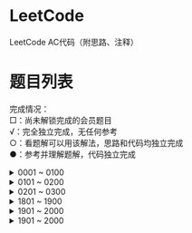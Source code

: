 # LeetCode
LeetCode AC代码（附思路、注释）
# 题目列表
完成情况：  
□：尚未解锁完成的会员题目  
√：完全独立完成，无任何参考  
○：看题解可以用该解法，思路和代码均独立完成  
●：参考并理解题解，代码独立完成  

<details>
<summary>0001 ~ 0100</summary>

| 题目 | 难度 | 思路 | Go | Python3 |
| ------ | ------ | ------ | ------ | ------ |
| [0001 - Two Sum](https://leetcode.com/problems/two-sum/) | Easy | 枚举 | [√](./Go/src/0001%20~%200100/0001%20-%20Two%20Sum.go) | [√](./Python3/src/0001%20~%200100/0001%20-%20Two%20Sum.py) |
| [0002 - Add Two Numbers](https://leetcode.com/problems/add-two-numbers/) | Medium | 模拟 | [√](./Go/src/0001%20~%200100/0002%20-%20Add%20Two%20Numbers.go) | [√](./Python3/src/0001%20~%200100/0002%20-%20Add%20Two%20Numbers.py) |
| [0003 - Longest Substring Without Repeating Characters](https://leetcode.com/problems/longest-substring-without-repeating-characters/) | Medium | 双指针 | [√](./Go/src/0001%20~%200100/0003%20-%20Longest%20Substring%20Without%20Repeating%20Characters.go) | [√](./Python3/src/0001%20~%200100/0003%20-%20Longest%20Substring%20Without%20Repeating%20Characters.py) |
| [0004 - Median of Two Sorted Arrays](https://leetcode.com/problems/median-of-two-sorted-arrays/) | Hard | 二分 | [●](./Go/src/0001%20~%200100/0004%20-%20Median%20of%20Two%20Sorted%20Arrays.go) | [○](./Python3/src/0001%20~%200100/0004%20-%20Median%20of%20Two%20Sorted%20Arrays.py) |
| [0005 - Longest Palindromic Substring](https://leetcode.com/problems/longest-palindromic-substring/) | Medium | 枚举 &#124; Manacher | [√ &#124; ●](./Go/src/0001%20~%200100/0005%20-%20Longest%20Palindromic%20Substring.go) |
| [0006 - ZigZag Conversion](https://leetcode.com/problems/zigzag-conversion/) | Medium | 模拟 | [√](./Go/src/0001%20~%200100/0006%20-%20ZigZag%20Conversion.go) |
| [0007 - Reverse Integer](https://leetcode.com/problems/reverse-integer/) | Easy | 模拟 | [√](./Go/src/0001%20~%200100/0007%20-%20Reverse%20Integer.go) |
| [0008 - String to Integer (atoi)](https://leetcode.com/problems/string-to-integer-atoi/) | Medium | 模拟 | [√](./Go/src/0001%20~%200100/0008%20-%20String%20to%20Integer%20\(atoi\).go) |
| [0009 - Palindrome Number](https://leetcode.com/problems/palindrome-number/) | Medium | 模拟 | [√](./Go/src/0001%20~%200100/0009%20-%20Palindrome%20Number.go) |
| [0010 - Regular Expression Matching](https://leetcode.com/problems/regular-expression-matching/) | Hard | 递归 &#124; 记忆化 &#124; DP | [√ &#124; √ &#124; ○](./Go/src/0001%20~%200100/0010%20-%20Regular%20Expression%20Matching.go) |
| [0011 - Container With Most Water](https://leetcode.com/problems/container-with-most-water/) | Medium | 双指针 | [●](./Go/src/0001%20~%200100/0011%20-%20Container%20With%20Most%20Water.go) |
| [0012 - Integer to Roman](https://leetcode.com/problems/integer-to-roman/) | Medium | 模拟 | [√](./Go/src/0001%20~%200100/0012%20-%20Integer%20to%20Roman.go) |
| [0013 - Roman to Integer](https://leetcode.com/problems/roman-to-integer/) | Easy | 模拟 &#124; 规律 | [√ &#124; ●](./Go/src/0001%20~%200100/0013%20-%20Roman%20to%20Integer.go) |
| [0014 - Longest Common Prefix](https://leetcode.com/problems/longest-common-prefix/) | Easy | 枚举 | [√](./Go/src/0001%20~%200100/0014%20-%20Longest%20Common%20Prefix.go) |
| [0015 - 3Sum](https://leetcode.com/problems/3sum/) | Medium | 枚举 &#124; 双指针 | [√ &#124; ●](./Go/src/0001%20~%200100/0015%20-%203Sum.go) |
| [0016 - 3Sum Closest](https://leetcode.com/problems/3sum-closest/) | Medium | 双指针 | [√](./Go/src/0001%20~%200100/0016%20-%203Sum%20Closest.go) |
| [0017 - Letter Combinations of a Phone Number](https://leetcode.com/problems/letter-combinations-of-a-phone-number/) | Medium | 递归 | [√](./Go/src/0001%20~%200100/0017%20-%20Letter%20Combinations%20of%20a%20Phone%20Number.go) |
| [0018 - 4Sum](https://leetcode.com/problems/4sum/) | Medium | 枚举 &#124; 递归 &#124; 双指针 | [√ &#124; √ &#124; √](./Go/src/0001%20~%200100/0018%20-%204Sum.go) |
| [0019 - Remove Nth Node From End of List](https://leetcode.com/problems/remove-nth-node-from-end-of-list/) | Medium | 模拟 &#124; 快慢指针| [√ &#124; ○](./Go/src/0001%20~%200100/0019%20-%20Remove%20Nth%20Node%20From%20End%20of%20List.go) |
| [0020 - Valid Parentheses](https://leetcode.com/problems/valid-parentheses/) | Easy | 模拟 | [√](./Go/src/0001%20~%200100/0020%20-%20Valid%20Parentheses.go) |
| [0021 - Merge Two Sorted Lists](https://leetcode.com/problems/merge-two-sorted-lists/) | Easy | 模拟 | [√](./Go/src/0001%20~%200100/0021%20-%20Merge%20Two%20Sorted%20Lists.go) |
| [0022 - Generate Parentheses](https://leetcode.com/problems/generate-parentheses/) | Medium | 递归 | [√](./Go/src/0001%20~%200100/0022%20-%20Generate%20Parentheses.go) |
| [0023 - Merge k Sorted Lists](https://leetcode.com/problems/merge-k-sorted-lists/) | Hard | 堆 &#124; 分治 | [√ &#124; ○](./Go/src/0001%20~%200100/0023%20-%20Merge%20k%20Sorted%20Lists.go) |
| [0024 - Swap Nodes in Pairs](https://leetcode.com/problems/swap-nodes-in-pairs/) | Medium | 模拟 | [√](./Go/src/0001%20~%200100/0024%20-%20Swap%20Nodes%20in%20Pairs.go) |
| [0025 - Reverse Nodes in k-Group](https://leetcode.com/problems/reverse-nodes-in-k-group/) | Hard | 头插法 + 计数 | [√](./Go/src/0001%20~%200100/0025%20-%20Reverse%20Nodes%20in%20k-Group.go) |
| [0026 - Remove Duplicates from Sorted Array](https://leetcode.com/problems/remove-duplicates-from-sorted-array/) | Easy | 快慢指针 | [√](./Go/src/0001%20~%200100/0026%20-%20Remove%20Duplicates%20from%20Sorted%20Array.go) |
| [0027 - Remove Element](https://leetcode.com/problems/remove-element/) | Easy | 快慢指针 | [√](./Go/src/0001%20~%200100/0027%20-%20Remove%20Element.go) |
| [0028 - Implement strStr()](https://leetcode.com/problems/implement-strstr/) | Easy | 枚举 &#124; KMP | [√ &#124; ●](./Go/src/0001%20~%200100/0028%20-%20Implement%20strStr().go) |
| [0029 - Divide Two Integers](https://leetcode.com/problems/divide-two-integers/) | Medium | 位运算 &#124; 位运算 + 递归 | [√ &#124; √](./Go/src/0001%20~%200100/0029%20-%20Divide%20Two%20Integers.go) |
| [0030 - Substring with Concatenation of All Words](https://leetcode.com/problems/substring-with-concatenation-of-all-words/) | Hard | 双指针 | [○](./Go/src/0001%20~%200100/0030%20-%20Substring%20with%20Concatenation%20of%20All%20Words.go) |
| [0031 - Next Permutation](https://leetcode.com/problems/next-permutation/) | Medium | 模拟 + 排序 &#124; 模拟 + 反转 | [√ &#124; ●](./Go/src/0001%20~%200100/0031%20-%20Next%20Permutation.go) |
| [0032 - Longest Valid Parentheses](https://leetcode.com/problems/longest-valid-parentheses/) | Hard | 栈 + DP &#124; 栈 &#124; DP &#124; 计数 | [√ &#124; ○ &#124; ○ &#124; ●](./Go/src/0001%20~%200100/0032%20-%20Longest%20Valid%20Parentheses.go) |
| [0033 - Search in Rotated Sorted Array](https://leetcode.com/problems/search-in-rotated-sorted-array/) | Medium | 两次二分 &#124; 一次二分 | [√ &#124; ○](./Go/src/0001%20~%200100/0033%20-%20Search%20in%20Rotated%20Sorted%20Array.go) |
| [0034 - Find First and Last Position of Element in Sorted Array](https://leetcode.com/problems/find-first-and-last-position-of-element-in-sorted-array/) | Medium | 两次二分 | [√](./Go/src/0001%20~%200100/0034%20-%20Find%20First%20and%20Last%20Position%20of%20Element%20in%20Sorted%20Array.go) |
| [0035 - Search Insert Position](https://leetcode.com/problems/search-insert-position/) | Easy | 二分 | [√](./Go/src/0001%20~%200100/0035%20-%20Search%20Insert%20Position.go) |
| [0036 - Valid Sudoku](https://leetcode.com/problems/valid-sudoku/) | Medium | 模拟 | [√](./Go/src/0001%20~%200100/0036%20-%20Valid%20Sudoku.go) |
| [0037 - Sudoku Solver](https://leetcode.com/problems/sudoku-solver/) | Hard | 递归 | [√](./Go/src/0001%20~%200100/0037%20-%20Sudoku%20Solver.go) |
| [0038 - Count and Say](https://leetcode-cn.com/problems/count-and-say/) | Easy | 模拟 | [√](./Go/src/0001%20~%200100/0038%20-%20Count%20and%20Say.go) |
| [0039 - Combination Sum](https://leetcode.com/problems/combination-sum/) | Medium | 递归 | [√](./Go/src/0001%20~%200100/0039%20-%20Combination%20Sum.go) |
| [0040 - Combination Sum II](https://leetcode.com/problems/combination-sum-ii/) | Medium | 递归 | [√](./Go/src/0001%20~%200100/0040%20-%20Combination%20Sum%20II.go) |
| [0041 - First Missing Positive](https://leetcode.com/problems/first-missing-positive/) | Hard | 模拟 | [√](./Go/src/0001%20~%200100/0041%20-%20First%20Missing%20Positive.go) |
| [0042 - Trapping Rain Water](https://leetcode.com/problems/trapping-rain-water/) | Hard | 枚举 &#124; 双指针 | [√ &#124; ○](./Go/src/0001%20~%200100/0042%20-%20Trapping%20Rain%20Water.go) |
| [0043 - Multiply Strings](https://leetcode.com/problems/multiply-strings/) | Medium | 模拟 | [√](./Go/src/0001%20~%200100/0043%20-%20Multiply%20Strings.go) |
| [0044 - Wildcard Matching](https://leetcode.com/problems/wildcard-matching/) | Hard | DP | [√](./Go/src/0001%20~%200100/0044%20-%20Wildcard%20Matching.go) |
| [0045 - Jump Game II](https://leetcode.com/problems/jump-game-ii/) | Hard | DP &#124; 贪心 | [√ &#124; ●](./Go/src/0001%20~%200100/0045%20-%20Jump%20Game%20II.go) |
| [0046 - Permutations](https://leetcode.com/problems/permutations/) | Medium | 递归 | [√](./Go/src/0001%20~%200100/0046%20-%20Permutations.go) |
| [0047 - Permutations II](https://leetcode.com/problems/permutations-ii/) | Medium | 递归 | [√](./Go/src/0001%20~%200100/0047%20-%20Permutations%20II.go) |
| [0048 - Rotate Image](https://leetcode.com/problems/rotate-image/) | Medium | 模拟 | [√](./Go/src/0001%20~%200100/0048%20-%20Rotate%20Image.go) |
| [0049 - Group Anagrams](https://leetcode.com/problems/group-anagrams/) | Medium | 排序模拟 &#124; 计数模拟 | [√ &#124; ●](./Go/src/0001%20~%200100/0049%20-%20Group%20Anagrams.go) |
| [0050 - Pow(x, n)](https://leetcode.com/problems/powx-n/) | Medium | 快速幂 | [√](./Go/src/0001%20~%200100/0050%20-%20Pow(x,%20n).go) |
| [0051 - N-Queens](https://leetcode.com/problems/n-queens/) | Hard | 递归 | [√](./Go/src/0001%20~%200100/0051%20-%20N-Queens.go) |
| [0052 - N-Queens II](https://leetcode.com/problems/n-queens-ii/) | Hard | 递归 | [√](./Go/src/0001%20~%200100/0052%20-%20N-Queens%20II.go) |
| [0053 - Maximum Subarray](https://leetcode.com/problems/maximum-subarray/) | Easy | DP &#124; 分治 | [√ &#124; ○](./Go/src/0001%20~%200100/0053%20-%20Maximum%20Subarray.go) |
| [0054 - Spiral Matrix](https://leetcode.com/problems/spiral-matrix/) | Medium | 模拟 | [√](./Go/src/0001%20~%200100/0054%20-%20Spiral%20Matrix.go) |
| [0055 - Jump Game](https://leetcode.com/problems/jump-game/) | Medium | DP &#124; 贪心 | [√ &#124; ○](./Go/src/0001%20~%200100/0055%20-%20Jump%20Game.go) |
| [0056 - Merge Intervals](https://leetcode.com/problems/merge-intervals/) | Medium | 模拟 | [√](./Go/src/0001%20~%200100/0056%20-%20Merge%20Intervals.go) |
| [0057 - Insert Interval](https://leetcode.com/problems/insert-interval/) | Hard | 模拟 | [√](./Go/src/0001%20~%200100/0057%20-%20Insert%20Interval.go) |
| [0058 - Length of Last Word](https://leetcode.com/problems/length-of-last-word/) | Easy | 模拟 | [√](./Go/src/0001%20~%200100/0058%20-%20Length%20of%20Last%20Word.go) |
| [0059 - Spiral Matrix II](https://leetcode.com/problems/spiral-matrix-ii/) | Medium | 模拟 | [√](./Go/src/0001%20~%200100/0059%20-%20Spiral%20Matrix%20II.go) |
| [0060 - Permutation Sequence](https://leetcode.com/problems/permutation-sequence/) | Medium | 模拟 | [√](./Go/src/0001%20~%200100/0060%20-%20Permutation%20Sequence.go) |
| [0061 - Rotate List](https://leetcode.com/problems/rotate-list/) | Medium | 双指针 | [√](./Go/src/0001%20~%200100/0061%20-%20Rotate%20List.go) |
| [0062 - Unique Paths](https://leetcode.com/problems/unique-paths/) | Medium | DP | [√](./Go/src/0001%20~%200100/0062%20-%20Unique%20Paths.go) |
| [0063 - Unique Paths II](https://leetcode.com/problems/unique-paths-ii/) | Medium | DP | [√](./Go/src/0001%20~%200100/0063%20-%20Unique%20Paths%20II.go) |
| [0064 - Minimum Path Sum](https://leetcode.com/problems/minimum-path-sum/) | Medium | DP | [√](./Go/src/0001%20~%200100/0064%20-%20Minimum%20Path%20Sum.go) |
| [0065 - Valid Number](https://leetcode.com/problems/valid-number/) | Hard | 模拟 | [√](./Go/src/0001%20~%200100/0065%20-%20Valid%20Number.go) |
| [0066 - Plus One](https://leetcode.com/problems/plus-one/) | Easy | 模拟 | [√](./Go/src/0001%20~%200100/0066%20-%20Plus%20One.go) |
| [0067 - Add Binary](https://leetcode.com/problems/add-binary/) | Easy | 模拟 | [√](./Go/src/0001%20~%200100/0067%20-%20Add%20Binary.go) |
| [0068 - Text Justification](https://leetcode.com/problems/text-justification/) | Hard | 模拟 | [√](./Go/src/0001%20~%200100/0068%20-%20Text%20Justification.go) |
| [0069 - Sqrt(x)](https://leetcode.com/problems/sqrtx/) | Easy | 二分 | [√](./Go/src/0001%20~%200100/0069%20-%20Sqrt(x).go) |
| [0070 - Climbing Stairs.go](https://leetcode.com/problems/climbing-stairs/) | Easy | DP | [√](./Go/src/0001%20~%200100/0070%20-%20Climbing%20Stairs.go) |
| [0071 - Simplify Path](https://leetcode.com/problems/simplify-path/) | Medium | 模拟 | [√](./Go/src/0001%20~%200100/0071%20-%20Simplify%20Path.go) |
| [0072 - Edit Distance.go](https://leetcode.com/problems/edit-distance/) | Hard | DP | [√](./Go/src/0001%20~%200100/0072%20-%20Edit%20Distance.go) |
| [0073 - Set Matrix Zeroes](https://leetcode.com/problems/set-matrix-zeroes/) | Medium | 模拟 | [●](./Go/src/0001%20~%200100/0073%20-%20Set%20Matrix%20Zeroes.go) |
| [0074 - Search a 2D Matrix](https://leetcode.com/problems/search-a-2d-matrix/) | Medium | 二分 | [√](./Go/src/0001%20~%200100/0074%20-%20Search%20a%202D%20Matrix.go) |
| [0075 - Sort Colors](https://leetcode.com/problems/sort-colors/) | Medium | 计数 &#124; 三路快排 | [√ &#124; ●](./Go/src/0001%20~%200100/0075%20-%20Sort%20Colors.go) |
| [0076 - Minimum Window Substring](https://leetcode.com/problems/minimum-window-substring/) | Medium | 双指针 | [√](./Go/src/0001%20~%200100/0076%20-%20Minimum%20Window%20Substring.go) |
| [0077 - Combinations](https://leetcode.com/problems/combinations/) | Medium | 递归 | [√](./Go/src/0001%20~%200100/0077%20-%20Combinations.go) |
| [0078 - Subsets](https://leetcode.com/problems/subsets/) | Medium | 递归 | [√](./Go/src/0001%20~%200100/0078%20-%20Subsets.go) |
| [0079 - Word Search](https://leetcode.com/problems/word-search/) | Medium | 递归 | [√](./Go/src/0001%20~%200100/0079%20-%20Word%20Search.go) |
| [0080 - Remove Duplicates from Sorted Array II](https://leetcode.com/problems/remove-duplicates-from-sorted-array-ii/) | Medium | 双指针 | [√](./Go/src/0001%20~%200100/0080%20-%20Remove%20Duplicates%20from%20Sorted%20Array%20II.go) |
| [0081 - Search in Rotated Sorted Array II](https://leetcode.com/problems/search-in-rotated-sorted-array-ii/) | Medium | 一次二分 | [√](./Go/src/0001%20~%200100/0081%20-%20Search%20in%20Rotated%20Sorted%20Array%20II.go) |
| [0082 - Remove Duplicates from Sorted List II](https://leetcode.com/problems/remove-duplicates-from-sorted-list-ii/) | Medium | 模拟 | [√](./Go/src/0001%20~%200100/0082%20-%20Remove%20Duplicates%20from%20Sorted%20List%20II.go) |
| [0083 - Remove Duplicates from Sorted List](https://leetcode.com/problems/remove-duplicates-from-sorted-list/) | Easy | 模拟 | [√](./Go/src/0001%20~%200100/0083%20-%20Remove%20Duplicates%20from%20Sorted%20List.go) |
| [0084 - Largest Rectangle in Histogram](https://leetcode.com/problems/largest-rectangle-in-histogram/) | Hard | 单调栈 &#124; DP | [√ &#124; ●](./Go/src/0001%20~%200100/0084%20-%20Largest%20Rectangle%20in%20Histogram.go) |
| [0085 - Maximal Rectangle](https://leetcode.com/problems/maximal-rectangle/) | Hard | 单调栈 &#124; DP | [√ &#124; √](./Go/src/0001%20~%200100/0085%20-%20Maximal%20Rectangle.go) |
| [0086 - Partition List](https://leetcode.com/problems/partition-list/) | Medium | 模拟 | [√](./Go/src/0001%20~%200100/0086%20-%20Partition%20List.go) |
| [0087 - Scramble String](https://leetcode.com/problems/scramble-string/) | Hard | 递归 + 记忆化 &#124; DP | [○ &#124; ●](./Go/src/0001%20~%200100/0087%20-%20Scramble%20String.go) |
| [0088 - Merge Sorted Array](https://leetcode.com/problems/merge-sorted-array/) | Easy | 两次循环 &#124; 一次循环 | [√ &#124; ●](./Go/src/0001%20~%200100/0088%20-%20Merge%20Sorted%20Array.go) |
| [0089 - Gray Code](https://leetcode.com/problems/gray-code/) | Medium | DP &#124; 数学 | [● &#124; ●](./Go/src/0001%20~%200100/0089%20-%20Gray%20Code.go) |
| [0090 - Subsets II](https://leetcode.com/problems/subsets-ii/) | Medium | 递归 | [√](./Go/src/0001%20~%200100/0090%20-%20Subsets%20II.go) |
| [0091 - Decode Ways](https://leetcode.com/problems/decode-ways/) | Medium | DP | [√](./Go/src/0001%20~%200100/0091%20-%20Decode%20Ways.go) |
| [0092 - Reverse Linked List II](https://leetcode.com/problems/reverse-linked-list-ii/) | Medium | 模拟 | [√](./Go/src/0001%20~%200100/0092%20-%20Reverse%20Linked%20List%20II.go) |
| [0093 - Restore IP Addresses](https://leetcode.com/problems/restore-ip-addresses/) | Medium | 递归 | [√](./Go/src/0001%20~%200100/0093%20-%20Restore%20IP%20Addresses.go) |
| [0094 - Binary Tree Inorder Traversal](https://leetcode.com/problems/binary-tree-inorder-traversal/) | Medium | 模拟 | [√](./Go/src/0001%20~%200100/0094%20-%20Binary%20Tree%20Inorder%20Traversal.go) |
| [0095 - Unique Binary Search Trees II](https://leetcode.com/problems/unique-binary-search-trees-ii/) | Medium | DP | [√](./Go/src/0001%20~%200100/0095%20-%20Unique%20Binary%20Search%20Trees%20II.go) |
| [0096 - Unique Binary Search Trees](https://leetcode.com/problems/unique-binary-search-trees/) | Medium | DP | [√](./Go/src/0001%20~%200100/0096%20-%20Unique%20Binary%20Search%20Trees.go) |
| [0097 - Interleaving String](https://leetcode.com/problems/interleaving-string/) | Hard | DP | [√](./Go/src/0001%20~%200100/0097%20-%20Interleaving%20String.go) |
| [0098 - Validate Binary Search Tree](https://leetcode.com/problems/validate-binary-search-tree/) | Medium | 递归 &#124; 循环 | [√ &#124; ●](./Go/src/0001%20~%200100/0098%20-%20Validate%20Binary%20Search%20Tree.go) |
| [0099 - Recover Binary Search Tree](https://leetcode.com/problems/recover-binary-search-tree/) | Hard | 递归 &#124; Morris | [√ &#124; ●](./Go/src/0001%20~%200100/0099%20-%20Recover%20Binary%20Search%20Tree.go) |
| [0100 - Same Tree](https://leetcode.com/problems/same-tree/) | Easy | 递归 | [√](./Go/src/0001%20~%200100/0100%20-%20Same%20Tree.go) |
</details>

<details>
<summary>0101 ~ 0200</summary>

| 题目 | 难度 | 思路 | Go | Java | MySQL | Bash | 
| ------ | ------ | ------ | ------ | ------ | ------ | ------ |
| [0101 - Symmetric Tree](https://leetcode.com/problems/same-tree/) | Easy | 递归 &#124; 循环 | [√ &#124; ○](./Go/src/0101%20~%200200/0101%20-%20Symmetric%20Tree.go) |
| [0102 - Binary Tree Level Order Traversal](https://leetcode.com/problems/binary-tree-level-order-traversal/) | Medium | BFS | [√](./Go/src/0101%20~%200200/0102%20-%20Binary%20Tree%20Level%20Order%20Traversal.go) |
| [0103 - Binary Tree Zigzag Level Order Traversal](https://leetcode.com/problems/binary-tree-zigzag-level-order-traversal/) | Medium | BFS | [√](./Go/src/0101%20~%200200/0103%20-%20Binary%20Tree%20Zigzag%20Level%20Order%20Traversal.go) |
| [0104 - Maximum Depth of Binary Tree](https://leetcode.com/problems/maximum-depth-of-binary-tree/) | Easy | 递归 | [√](./Go/src/0101%20~%200200/0104%20-%20Maximum%20Depth%20of%20Binary%20Tree.go) |
| [0105 - Construct Binary Tree from Preorder and Inorder Traversal](https://leetcode.com/problems/construct-binary-tree-from-preorder-and-inorder-traversal/) | Medium | 递归 | [√](./Go/src/0101%20~%200200/0105%20-%20Construct%20Binary%20Tree%20from%20Preorder%20and%20Inorder%20Traversal.go) |
| [0106 - Construct Binary Tree from Inorder and Postorder Traversal](https://leetcode.com/problems/construct-binary-tree-from-inorder-and-postorder-traversal/) | Medium | 递归 | [√](./Go/src/0101%20~%200200/0106%20-%20Construct%20Binary%20Tree%20from%20Inorder%20and%20Postorder%20Traversal.go) |
| [0107 - Binary Tree Level Order Traversal II](https://leetcode.com/problems/binary-tree-level-order-traversal-ii/) | Easy | 模拟 | [√](./Go/src/0101%20~%200200/0107%20-%20Binary%20Tree%20Level%20Order%20Traversal%20II.go) |
| [0108 - Convert Sorted Array to Binary Search Tree](https://leetcode.com/problems/convert-sorted-array-to-binary-search-tree/) | Easy | 递归 | [√](./Go/src/0101%20~%200200/0108%20-%20Convert%20Sorted%20Array%20to%20Binary%20Search%20Tree.go) |
| [0109 - Convert Sorted List to Binary Search Tree](https://leetcode.com/problems/convert-sorted-list-to-binary-search-tree/) | Medium | 递归 + 快慢指针 &#124; 递归 + 中序模拟 | [√ &#124; ●](./Go/src/0101%20~%200200/0109%20-%20Convert%20Sorted%20List%20to%20Binary%20Search%20Tree.go) |
| [0110 - Balanced Binary Tree](https://leetcode.com/problems/balanced-binary-tree/) | Easy | 递归 | [√](./Go/src/0101%20~%200200/0110%20-%20Balanced%20Binary%20Tree.go) |
| [0111 - Minimum Depth of Binary Tree](https://leetcode.com/problems/minimum-depth-of-binary-tree/) | Easy | 递归 &#124; BFS | [√ &#124; ○](./Go/src/0101%20~%200200/0111%20-%20Minimum%20Depth%20of%20Binary%20Tree.go) |
| [0112 - Path Sum](https://leetcode.com/problems/path-sum/) | Easy | 递归 | [√](./Go/src/0101%20~%200200/0112%20-%20Path%20Sum.go) |
| [0113 - Path Sum II](https://leetcode.com/problems/path-sum-ii/) | Medium | 递归 | [√](./Go/src/0101%20~%200200/0113%20-%20Path%20Sum%20II.go) |
| [0114 - Flatten Binary Tree to Linked List](https://leetcode.com/problems/flatten-binary-tree-to-linked-list/) | Medium | 递归 &#124; Morris | [√ &#124; ○](./Go/src/0101%20~%200200/0114%20-%20Flatten%20Binary%20Tree%20to%20Linked%20List.go) |
| [0115 - Distinct Subsequences](https://leetcode.com/problems/distinct-subsequences/) | Hard | DP &#124; DP | [√ &#124; ○](./Go/src/0101%20~%200200/0115%20-%20Distinct%20Subsequences.go) |
| [0116 - Populating Next Right Pointers in Each Node](https://leetcode.com/problems/populating-next-right-pointers-in-each-node/) | Medium | 递归 &#124; 循环 | | [√ &#124; ●](./Java/src/0101%20~%200200/0116%20-%20Populating%20Next%20Right%20Pointers%20in%20Each%20Node.java) |
| [0117 - Populating Next Right Pointers in Each Node II](https://leetcode.com/problems/populating-next-right-pointers-in-each-node-ii/) | Medium | 循环 | | [√](./Java/src/0101%20~%200200/0117%20-%20Populating%20Next%20Right%20Pointers%20in%20Each%20Node%20II.java) |
| [0118 - Pascal's Triangle](https://leetcode.com/problems/pascals-triangle/) | Easy | DP | [√](./Go/src/0101%20~%200200/0118%20-%20Pascal's%20Triangle.go) |
| [0119 - Pascal's Triangle II](https://leetcode.com/problems/pascals-triangle-ii/) | Easy | DP | [√](./Go/src/0101%20~%200200/0119%20-%20Pascal's%20Triangle%20II.go) |
| [0120 - Triangle](https://leetcode.com/problems/triangle/) | Medium | DP | [√](./Go/src/0101%20~%200200/0120%20-%20Triangle.go) |
| [0121 - Best Time to Buy and Sell Stock](https://leetcode.com/problems/best-time-to-buy-and-sell-stock/) | Easy | 贪心 | [√](./Go/src/0101%20~%200200/0121%20-%20Best%20Time%20to%20Buy%20and%20Sell%20Stock.go) |
| [0122 - Best Time to Buy and Sell Stock II](https://leetcode.com/problems/best-time-to-buy-and-sell-stock-ii/) | Easy | DP &#124; 贪心 | [√ &#124; ○](./Go/src/0101%20~%200200/0122%20-%20Best%20Time%20to%20Buy%20and%20Sell%20Stock%20II.go) |
| [0123 - Best Time to Buy and Sell Stock III](https://leetcode.com/problems/best-time-to-buy-and-sell-stock-iii/) | Hard | DP | [●](./Go/src/0101%20~%200200/0123%20-%20Best%20Time%20to%20Buy%20and%20Sell%20Stock%20III.go) |
| [0124 - Binary Tree Maximum Path Sum](https://leetcode.com/problems/binary-tree-maximum-path-sum/) | Hard | 树形 DP | [√](./Go/src/0101%20~%200200/0124%20-%20Binary%20Tree%20Maximum%20Path%20Sum.go) |
| [0125 - Valid Palindrome](https://leetcode.com/problems/valid-palindrome/) | Easy | 双指针 | [√](./Go/src/0101%20~%200200/0125%20-%20Valid%20Palindrome.go) |
| [0126 - Word Ladder II](https://leetcode.com/problems/word-ladder-ii/) | Hard | BFS + DFS | [√](./Go/src/0101%20~%200200/0126%20-%20Word%20Ladder%20II.go) |
| [0127 - Word Ladder](https://leetcode.com/problems/word-ladder/) | Medium | BFS | [○](./Go/src/0101%20~%200200/0127%20-%20Word%20Ladder.go) |
| [0128 - Longest Consecutive Sequence](https://leetcode.com/problems/longest-consecutive-sequence/) | Hard | 并查集 &#124; map | [√ &#124; √](./Go/src/0101%20~%200200/0128%20-%20Longest%20Consecutive%20Sequence.go) |
| [0129 - Sum Root to Leaf Numbers](https://leetcode.com/problems/sum-root-to-leaf-numbers/) | Medium | 递归 | [√](./Go/src/0101%20~%200200/0129%20-%20Sum%20Root%20to%20Leaf%20Numbers.go) |
| [0130 - Surrounded Regions](https://leetcode.com/problems/surrounded-regions/) | Medium | DFS + 遍历 | [√](./Go/src/0101%20~%200200/0130%20-%20Surrounded%20Regions.go) |
| [0131 - Palindrome Partitioning](https://leetcode.com/problems/palindrome-partitioning/) | Medium | 遍历 + 递归 | [√](./Go/src/0101%20~%200200/0131%20-%20Palindrome%20Partitioning.go) |
| [0132 - Palindrome Partitioning II](https://leetcode.com/problems/palindrome-partitioning-ii/) | Medium | DP | [√](./Go/src/0101%20~%200200/0132%20-%20Palindrome%20Partitioning%20II.go) |
| [0133 - Clone Graph](https://leetcode.com/problems/clone-graph/) | Medium | 递归 | [√](./Go/src/0101%20~%200200/0133%20-%20Clone%20Graph.go) |
| [0134 - Gas Station](https://leetcode.com/problems/gas-station/) | Medium | 线段树 &#124; 一次遍历 | [√ &#124; ●](./Go/src/0101%20~%200200/0134%20-%20Gas%20Station.go) |
| [0135 - Candy](https://leetcode.com/problems/clone-graph/) | Hard | 贪心 | [√](./Go/src/0101%20~%200200/0135%20-%20Candy.go) |
| [0136 - Single Number](https://leetcode.com/problems/single-number/) | Easy | 异或 | [√](./Go/src/0101%20~%200200/0136%20-%20Single%20Number.go) |
| [0137 - Single Number II](https://leetcode.com/problems/single-number-ii/) | Medium | 按位统计 &#124; 异或 | [√ &#124; ●](./Go/src/0101%20~%200200/0137%20-%20Single%20Number%20II.go) |
| [0138 - Copy List with Random Pointer](https://leetcode.com/problems/copy-list-with-random-pointer/) | Medium | 递归 | [√](./Go/src/0101%20~%200200/0138%20-%20Copy%20List%20with%20Random%20Pointer.go) |
| [0139 - Word Break](https://leetcode.com/problems/word-break/) | Medium | DP | [√](./Go/src/0101%20~%200200/0139%20-%20Word%20Break.go) |
| [0140 - Word Break II](https://leetcode.com/problems/word-break-ii/) | Hard | 递归 + 记忆化 | [√](./Go/src/0101%20~%200200/0140%20-%20Word%20Break%20II.go) |
| [0141 - Linked List Cycle](https://leetcode.com/problems/linked-list-cycle/) | Easy | 快慢指针 | [√](./Go/src/0101%20~%200200/0141%20-%20Linked%20List%20Cycle.go) |
| [0142 - Linked List Cycle II](https://leetcode.com/problems/linked-list-cycle-ii/) | Medium | 快慢指针 + 二分 &#124; 快慢指针 + Floyd | [√ &#124; ●](./Go/src/0101%20~%200200/0142%20-%20Linked%20List%20Cycle%20II.go) |
| [0143 - Reorder List](https://leetcode.com/problems/reorder-list/) | Medium | 快慢指针 | [√](./Go/src/0101%20~%200200/0143%20-%20Reorder%20List.go) |
| [0144 - Binary Tree Preorder Traversal](https://leetcode.com/problems/binary-tree-preorder-traversal/) | Medium | Morris | [√](./Go/src/0101%20~%200200/0144%20-%20Binary%20Tree%20Preorder%20Traversal.go) |
| [0145 - Binary Tree Postorder Traversal](https://leetcode.com/problems/binary-tree-postorder-traversal/) | Hard | 前序 Morris &#124; 后序 Morris | [√ &#124; ●](./Go/src/0101%20~%200200/0145%20-%20Binary%20Tree%20Postorder%20Traversal.go) |
| [0146 - LRU Cache](https://leetcode.com/problems/lru-cache/) | Medium | map + 双向链表 | [√](./Go/src/0101%20~%200200/0146%20-%20LRU%20Cache.go) |
| [0147 - Insertion Sort List](https://leetcode.com/problems/insertion-sort-list/) | Medium | 插入排序 | [√](./Go/src/0101%20~%200200/0147%20-%20Insertion%20Sort%20List.go) |
| [0148 - Sort List](https://leetcode.com/problems/sort-list/) | Medium | 归并排序 + 倍增法 | [○](./Go/src/0101%20~%200200/0148%20-%20Sort%20List.go) |
| [0149 - Max Points on a Line](https://leetcode.com/problems/max-points-on-a-line/) | Hard | map | [○](./Go/src/0101%20~%200200/0149%20-%20Max%20Points%20on%20a%20Line.go) |
| [0150 - Evaluate Reverse Polish Notation](https://leetcode.com/problems/evaluate-reverse-polish-notation/) | Medium | 模拟 | [√](./Go/src/0101%20~%200200/0150%20-%20Evaluate%20Reverse%20Polish%20Notation.go) |
| [0151 - Reverse Words in a String](https://leetcode.com/problems/reverse-words-in-a-string/) | Medium | 模拟 | [√](./Go/src/0101%20~%200200/0151%20-%20Reverse%20Words%20in%20a%20String.go) |
| [0152 - Maximum Product Subarray](https://leetcode.com/problems/maximum-product-subarray/) | Medium | DP | [√](./Go/src/0101%20~%200200/0152%20-%20Maximum%20Product%20Subarray.go) |
| [0153 - Find Minimum in Rotated Sorted Array](https://leetcode.com/problems/find-minimum-in-rotated-sorted-array/) | Medium | 二分 | [√](./Go/src/0101%20~%200200/0153%20-%20Find%20Minimum%20in%20Rotated%20Sorted%20Array.go) |
| [0154 - Find Minimum in Rotated Sorted Array II](https://leetcode.com/problems/find-minimum-in-rotated-sorted-array/) | Hard | 二分 | [√](./Go/src/0101%20~%200200/0154%20-%20Find%20Minimum%20in%20Rotated%20Sorted%20Array%20II.go) |
| [0155 - Min Stack](https://leetcode.com/problems/min-stack/) | Easy | 普通栈 + 单调栈 &#124; 普通栈 | [● &#124; ●](./Go/src/0101%20~%200200/0155%20-%20Min%20Stack.go) |
| [0156 - Binary Tree Upside Down](https://leetcode.com/problems/binary-tree-upside-down/) | Medium | 模拟 | [√](./Go/src/0101%20~%200200/0156%20-%20Binary%20Tree%20Upside%20Down.go) |
| [0157 - Read N Characters Given Read4](https://leetcode.com/problems/read-n-characters-given-read4/) | Easy | 模拟 | [√](./Go/src/0101%20~%200200/0157%20-%20Read%20N%20Characters%20Given%20Read4.go) |
| [0158 - Read N Characters Given Read4 II - Call multiple times](https://leetcode.com/problems/read-n-characters-given-read4-ii-call-multiple-times/) | Hard | 模拟 | [√](./Go/src/0101%20~%200200/0158%20-%20Read%20N%20Characters%20Given%20Read4%20II%20-%20Call%20multiple%20times.go) |
| [0159 - Longest Substring with At Most Two Distinct Characters](https://leetcode.com/problems/longest-substring-with-at-most-two-distinct-characters/) | Medium | 双指针 | [√](./Go/src/0101%20~%200200/0159%20-%20Longest%20Substring%20with%20At%20Most%20Two%20Distinct%20Characters.go) |
| [0160 - Intersection of Two Linked Lists](https://leetcode.com/problems/intersection-of-two-linked-lists/) | Easy | 双指针 | [√](./Go/src/0101%20~%200200/0160%20-%20Intersection%20of%20Two%20Linked%20Lists.go) |
| [0161 - One Edit Distance](https://leetcode.com/problems/one-edit-distance/) | Medium | 双指针 | [√](./Go/src/0101%20~%200200/0161%20-%20One%20Edit%20Distance.go) |
| [0162 - Find Peak Element](https://leetcode.com/problems/find-peak-element/) | Medium | 二分 | [√](./Go/src/0101%20~%200200/0162%20-%20Find%20Peak%20Element.go) |
| [0163 - Missing Ranges](https://leetcode.com/problems/missing-ranges/) | Medium | 遍历 | [√](./Go/src/0101%20~%200200/0163%20-%20Missing%20Ranges.go) |
| [0164 - Maximum Gap](https://leetcode.com/problems/maximum-gap/) | Hard | 基数排序 &#124; 桶 + 鸽笼原理 | [√ &#124; ●](./Go/src/0101%20~%200200/0164%20-%20Maximum%20Gap.go) |
| [0165 - Compare Version Numbers](https://leetcode.com/problems/compare-version-numbers/) | Medium | 模拟 | [√](./Go/src/0101%20~%200200/0165%20-%20Compare%20Version%20Numbers.go) |
| [0166 - Fraction to Recurring Decimal](https://leetcode.com/problems/fraction-to-recurring-decimal/) | Medium | 模拟 | [√](./Go/src/0101%20~%200200/0166%20-%20Fraction%20to%20Recurring%20Decimal.go) |
| [0167 - Two Sum II - Input array is sorted](https://leetcode.com/problems/two-sum-ii-input-array-is-sorted/) | Easy | 双指针 | [√](./Go/src/0101%20~%200200/0167%20-%20Two%20Sum%20II%20-%20Input%20array%20is%20sorted.go) |
| [0168 - Excel Sheet Column Title](https://leetcode.com/problems/excel-sheet-column-title/) | Easy | 模拟 | [√](./Go/src/0101%20~%200200/0168%20-%20Excel%20Sheet%20Column%20Title.go) |
| [0169 - Majority Element](https://leetcode.com/problems/majority-element/) | Easy | 分治 &#124; 按位统计 &#124; Boyer-Moore 投票算法 | [● &#124; ● &#124; ●](./Go/src/0101%20~%200200/0169%20-%20Majority%20Element.go) |
| [0170 - Two Sum III - Data structure design](https://leetcode.com/problems/two-sum-iii-data-structure-design/) | Easy | map | [√](./Go/src/0101%20~%200200/0170%20-%20Two%20Sum%20III%20-%20Data%20structure%20design.go) |
| [0171 - Excel Sheet Column Number](https://leetcode.com/problems/excel-sheet-column-number/) | Easy | 模拟 | [√](./Go/src/0101%20~%200200/0171%20-%20Excel%20Sheet%20Column%20Number.go) |
| [0172 - Factorial Trailing Zeroes](https://leetcode.com/problems/factorial-trailing-zeroes/) | Easy | 模拟 | [√](./Go/src/0101%20~%200200/0172%20-%20Factorial%20Trailing%20Zeroes.go) |
| [0173 - Binary Search Tree Iterator](https://leetcode.com/problems/binary-search-tree-iterator/) | Medium | 栈 | [√](./Go/src/0101%20~%200200/0173%20-%20Binary%20Search%20Tree%20Iterator.go) |
| [0174 - Dungeon Game](https://leetcode.com/problems/dungeon-game/) | Hard | DP + 二分 &#124; DP | [● &#124; ●](./Go/src/0101%20~%200200/0174%20-%20Dungeon%20Game.go) |
| [0175 - Combine Two Tables](https://leetcode.com/problems/combine-two-tables/) | Easy | 左联 | | | [√](./MySQL/src/0101%20~%200200/0175%20-%20Combine%20Two%20Tables.sql) |
| [0176 - Second Highest Salary](https://leetcode.com/problems/second-highest-salary/) | Easy | IFNULL | | | [●](./MySQL/src/0101%20~%200200/0176%20-%20Second%20Highest%20Salary.sql) |
| [0177 - Nth Highest Salary](https://leetcode.com/problems/nth-highest-salary/) | Medium | FUNCTION | | | [●](./MySQL/src/0101%20~%200200/0177%20-%20Nth%20Highest%20Salary.sql) |
| [0178 - Rank Scores](https://leetcode.com/problems/rank-scores/) | Medium | 子查询 &#124; 内联 + GROUP BY | | | [√ &#124; √](./MySQL/src/0101%20~%200200/0177%20-%20Nth%20Highest%20Salary.sql) |
| [0179 - Largest Number](https://leetcode.com/problems/largest-number/) | Medium | 排序 | [√](./Go/src/0101%20~%200200/0179%20-%20Largest%20Number.go) |
| [0180 - Consecutive Numbers](https://leetcode.com/problems/consecutive-numbers/) | Medium | 内联 &#124; 变量 + IF | | | [● &#124; ●](./MySQL/src/0101%20~%200200/0180%20-%20Consecutive%20Numbers.sql) |
| [0181 - Employees Earning More Than Their Managers](https://leetcode.com/problems/employees-earning-more-than-their-managers/) | Easy | 内联 | | | [√](./MySQL/src/0101%20~%200200/0181%20-%20Employees%20Earning%20More%20Than%20Their%20Managers.sql) |
| [0182 - Duplicate Emails](https://leetcode.com/problems/duplicate-emails/) | Easy | GROUP BY + HAVING | | | [√](./MySQL/src/0101%20~%200200/0182%20-%20Duplicate%20Emails.sql) |
| [0183 - Customers Who Never Order](https://leetcode.com/problems/customers-who-never-order/) | Easy | 子查询 + NOT IN &#124; 左联 | | | [√](./MySQL/src/0101%20~%200200/0183%20-%20Customers%20Who%20Never%20Order.sql) |
| [0184 - Department Highest Salary](https://leetcode.com/problems/department-highest-salary/) | Medium | 内联 + 子查询 &#124; 内联 + 多字段 IN | | | [√ &#124; ●](./MySQL/src/0101%20~%200200/0184%20-%20Department%20Highest%20Salary.sql) |
| [0185 - Department Top Three Salaries](https://leetcode.com/problems/department-top-three-salaries/) | Hard | 内联 + IN + LIMIT &#124; 内联 + COUNT | | | [√ &#124; ●](./MySQL/src/0101%20~%200200/0185%20-%20Department%20Top%20Three%20Salaries.sql) |
| [0186 - Reverse Words in a String II](https://leetcode.com/problems/reverse-words-in-a-string-ii/) | Medium | 遍历 | [√](./Go/src/0101%20~%200200/0186%20-%20Reverse%20Words%20in%20a%20String%20II.go) |
| [0187 - Repeated DNA Sequences](https://leetcode.com/problems/repeated-dna-sequences/) | Medium | map + 计数 &#124; Rabin-Karp (hash) | [√](./Go/src/0101%20~%200200/0187%20-%20Repeated%20DNA%20Sequences.go) |
| [0188 - Best Time to Buy and Sell Stock IV](https://leetcode.com/problems/best-time-to-buy-and-sell-stock-iv/) | Hard | DP | [√](./Go/src/0101%20~%200200/0188%20-%20Best%20Time%20to%20Buy%20and%20Sell%20Stock%20IV.go) |
| [0189 - Rotate Array](https://leetcode.com/problems/rotate-array/) | Easy | 循环移动 &#124; 翻转 | [√ &#124; ●](./Go/src/0101%20~%200200/0189%20-%20Rotate%20Array.go) |
| [0190 - Reverse Bits](https://leetcode.com/problems/reverse-bits/) | Easy | 双指针 + 异或 &#124; 分治 + 位运算 | [√ &#124; ●](./Go/src/0101%20~%200200/0190%20-%20Reverse%20Bits.go) |
| [0191 - Number of 1 Bits](https://leetcode.com/problems/number-of-1-bits/) | Easy | 位运算 | [●](./Go/src/0101%20~%200200/0191%20-%20Number%20of%201%20Bits.go) |
| [0192 - Word Frequency](https://leetcode.com/problems/word-frequency/) | Medium | tr + sort + uniq + awk | | | | [●](./Bash/src/0101%20~%200200/0192%20-%20Word%20Frequency.sh) |
| [0193 - Valid Phone Numbers](https://leetcode.com/problems/valid-phone-numbers/) | Easy | grep -E | | | | [●](./Bash/src/0101%20~%200200/0193%20-%20Valid%20Phone%20Numbers.sh) |
| [0194 - Transpose File](https://leetcode.com/problems/transpose-file/) | Medium | head + awk + while + expr | | | | [●](./Bash/src/0101%20~%200200/0194%20-%20Transpose%20File.sh) |
| [0195 - Tenth Line](https://leetcode.com/problems/tenth-line/) | Easy | sed &#124; wc + head + tail &#124; awk | | | | [● &#124; ● &#124; ●](./Bash/src/0101%20~%200200/0195%20-%20Tenth%20Line.sh) |
| [0196 - Delete Duplicate Emails](https://leetcode.com/problems/delete-duplicate-emails/) | Easy | GROUP BY + MIN &#124; 内联 | | | [√ &#124; ●](./MySQL/src/0101%20~%200200/0196%20-%20Delete%20Duplicate%20Emails.sql) |
| [0197 - Rising Temperature](https://leetcode.com/problems/rising-temperature/) | Easy | 内联 | | | [√](./MySQL/src/0101%20~%200200/0197%20-%20Rising%20Temperature.sql) |
| [0198 - House Robber](https://leetcode.com/problems/house-robber/) | Easy | DP | [√](./Go/src/0101%20~%200200/0198%20-%20House%20Robber.go) |
| [0199 - Binary Tree Right Side View](https://leetcode.com/problems/binary-tree-right-side-view/) | Medium | DFS | [√](./Go/src/0101%20~%200200/0199%20-%20Binary%20Tree%20Right%20Side%20View.go) |
| [0200 - Number of Islands](https://leetcode.com/problems/number-of-islands/) | Medium | DFS | [√](./Go/src/0101%20~%200200/0200%20-%20Number%20of%20Islands.go) |
</details>

<details>
<summary>0201 ~ 0300</summary>

| 题目 | 难度 | 思路 | Rust | Go |
| ------ | ------ | ------ | ------ | ------ |
| [0201 - Bitwise AND of Numbers Range](https://leetcode.com/problems/bitwise-and-of-numbers-range/) | Medium | 位运算 &#124; 位移 | [√ &#124; ●](./Rust/src/0201%20~%200300/0201%20-%20Bitwise%20AND%20of%20Numbers%20Range.rs) |
| [0202 - Happy Number](https://leetcode.com/problems/happy-number/) | Easy | 模拟 | [√](./Rust/src/0201%20~%200300/0202%20-%20Happy%20Number.rs) |
| [0203 - Remove Linked List Elements](https://leetcode.com/problems/remove-linked-list-elements/) | Easy | 模拟 | [√](./Rust/src/0201%20~%200300/0203%20-%20Remove%20Linked%20List%20Elements.rs) |
| [0204 - Count Primes](https://leetcode.com/problems/count-primes/) | Easy | 埃式筛 | [√](./Rust/src/0201%20~%200300/0204%20-%20Count%20Primes.rs) |
| [0205 - Isomorphic Strings](https://leetcode.com/problems/isomorphic-strings/) | Easy | map + set | [√](./Rust/src/0201%20~%200300/0205%20-%20Isomorphic%20Strings.rs) |
| [0206 - Reverse Linked List](https://leetcode.com/problems/reverse-linked-list/) | Easy | 递归 &#124; 循环 | [√ &#124; √](./Rust/src/0201%20~%200300/0206%20-%20Reverse%20Linked%20List.rs) |
| [0207 - Course Schedule](https://leetcode.com/problems/course-schedule/) | Medium | 拓扑排序 &#124; tarjan | [√ &#124; ●](./Rust/src/0201%20~%200300/0207%20-%20Course%20Schedule.rs) |
| [0208 - Implement Trie (Prefix Tree)](https://leetcode.com/problems/implement-trie-prefix-tree/) | Medium | Trie | [√](./Rust/src/0201%20~%200300/0208%20-%20Implement%20Trie%20(Prefix%20Tree).rs) |
| [0209 - Minimum Size Subarray Sum](https://leetcode.com/problems/minimum-size-subarray-sum/) | Medium | 双指针 &#124; 二分 | [√ &#124; ○](./Rust/src/0201%20~%200300/0209%20-%20Minimum%20Size%20Subarray%20Sum.rs) |
| [0210 - Course Schedule II](https://leetcode.com/problems/course-schedule-ii/) | Medium | 拓扑排序 | [√](./Rust/src/0201%20~%200300/0210%20-%20Course%20Schedule%20II.rs) |
| [0211 - Add and Search Word - Data structure design](https://leetcode.com/problems/add-and-search-word-data-structure-design/) | Medium | Trie | [√](./Rust/src/0201%20~%200300/0211%20-%20Add%20and%20Search%20Word%20-%20Data%20structure%20design.rs) |
| [0212 - Word Search II](https://leetcode.com/problems/word-search-ii/) | Hard | Trie | [√](./Rust/src/0201%20~%200300/0212%20-%20Word%20Search%20II.rs) |
| [0213 - House Robber II.rs](https://leetcode.com/problems/house-robber-ii/) | Medium | DP | [√](./Rust/src/0201%20~%200300/0213%20-%20House%20Robber%20II.rs) |
| [0214 - Shortest Palindrome](https://leetcode.com/problems/shortest-palindrome/) | Hard | 枚举 &#124; KMP | [√ &#124; ●](./Rust/src/0201%20~%200300/0214%20-%20Shortest%20Palindrome.rs) |
| [0215 - Kth Largest Element in an Array](https://leetcode.com/problems/kth-largest-element-in-an-array/) | Medium | 优先队列 &#124; 快速排序 | [√ &#124; √](./Rust/src/0201%20~%200300/0215%20-%20Kth%20Largest%20Element%20in%20an%20Array.rs) |
| [0216 - Combination Sum III](https://leetcode.com/problems/combination-sum-iii/) | Medium | 递归 | [√](./Rust/src/0201%20~%200300/0216%20-%20Combination%20Sum%20III.rs) |
| [0217 - Contains Duplicate](https://leetcode.com/problems/contains-duplicate/) | Easy | set | [√](./Rust/src/0201%20~%200300/0217%20-%20Contains%20Duplicate.rs) |
| [0218 - The Skyline Problem](https://leetcode.com/problems/the-skyline-problem/) | Hard | 分治 | [●](./Rust/src/0201%20~%200300/0218%20-%20The%20Skyline%20Problem.rs) |
| [0219 - Contains Duplicate II](https://leetcode.com/problems/contains-duplicate-ii/) | Easy | map | [√](./Rust/src/0201%20~%200300/0219%20-%20Contains%20Duplicate%20II.rs) |
| [0220 - Contains Duplicate III](https://leetcode.com/problems/contains-duplicate-iii/) | Medium | 滑动窗口 &#124; 桶 + 鸽笼原理 | [√ &#124; ●](./Rust/src/0201%20~%200300/0220%20-%20Contains%20Duplicate%20III.rs) |
| [0221 - Maximal Square.rs](https://leetcode.com/problems/maximal-square/) | Medium | DP | [√](./Rust/src/0201%20~%200300/0221%20-%20Maximal%20Square.rs) |
| [0222 - Count Complete Tree Nodes](https://leetcode-cn.com/problems/count-complete-tree-nodes/) | Medium | 二分 | [○](./Rust/src/0201%20~%200300/0222%20-%20Count%20Complete%20Tree%20Nodes.rs) |
| [0223 - Rectangle Area](https://leetcode.com/problems/rectangle-area/) | Medium | 枚举 | [√](./Rust/src/0201%20~%200300/0223%20-%20Rectangle%20Area.rs) |
| [0224 - Basic Calculator](https://leetcode.com/problems/basic-calculator/) | Hard | 调度场算法 | [√](./Rust/src/0201%20~%200300/0224%20-%20Basic%20Calculator.rs) |
| [0225 - Implement Stack using Queues](https://leetcode.com/problems/implement-stack-using-queues/) | Easy | 模拟 | [√](./Rust/src/0201%20~%200300/0225%20-%20Implement%20Stack%20using%20Queues.rs) |
| [0226 - Invert Binary Tree](https://leetcode.com/problems/invert-binary-tree/) | Easy | 递归 | [√](./Rust/src/0201%20~%200300/0226%20-%20Invert%20Binary%20Tree.rs) |
| [0227 - Basic Calculator II](https://leetcode.com/problems/basic-calculator-ii/) | Medium | 调度场算法 | [√](./Rust/src/0201%20~%200300/0227%20-%20Basic%20Calculator%20II.rs) |
| [0228 - Summary Ranges](https://leetcode.com/problems/summary-ranges/) | Medium | 双指针 | [√](./Rust/src/0201%20~%200300/0228%20-%20Summary%20Ranges.rs) |
| [0230 - Kth Smallest Element in a BST](https://leetcode.com/problems/kth-smallest-element-in-a-bst/) | Medium | 递归 | [√](./Rust/src/0201%20~%200300/0230%20-%20Kth%20Smallest%20Element%20in%20a%20BST.rs) |
| [0231 - Power of Two](https://leetcode-cn.com/problems/power-of-two/) | Easy | 位运算 | [√](./Rust/src/0201%20~%200300/0231%20-%20Power%20of%20Two.rs) |
| [0232 - Implement Queue using Stacks](https://leetcode.com/problems/implement-queue-using-stacks/) | Easy | push 栈 + pop 栈 | [√](./Rust/src/0201%20~%200300/0232%20-%20Implement%20Queue%20using%20Stacks.rs) |
| [0233 - Number of Digit One](https://leetcode.com/problems/number-of-digit-one/) | Hard | 数位 DP | [√](./Rust/src/0201%20~%200300/0233%20-%20Number%20of%20Digit%20One.rs) |
| [0234 - Palindrome Linked List](https://leetcode.com/problems/palindrome-linked-list/) | Easy | 快慢指针 | [√](./Rust/src/0201%20~%200300/0234%20-%20Palindrome%20Linked%20List.rs) |
| [0235 - Lowest Common Ancestor of a Binary Search Tree](https://leetcode.com/problems/lowest-common-ancestor-of-a-binary-search-tree/) | Easy | 迭代 | | [√](./Go/src/0201%20~%200300/0235%20-%20Lowest%20Common%20Ancestor%20of%20a%20Binary%20Search%20Tree.go) |
| [0236 - Lowest Common Ancestor of a Binary Tree](https://leetcode.com/problems/lowest-common-ancestor-of-a-binary-tree/) | Medium | 递归 | | [○](./Go/src/0201%20~%200300/0236%20-%20Lowest%20Common%20Ancestor%20of%20a%20Binary%20Tree.go) |
| [0237 - Delete Node in a Linked List](https://leetcode.com/problems/delete-node-in-a-linked-list/) | Easy | 模拟 | | [√](./Go/src/0201%20~%200300/0237%20-%20Delete%20Node%20in%20a%20Linked%20List.go) |
| [0238 - Product of Array Except Self](https://leetcode-cn.com/problems/product-of-array-except-self/) | Medium | 双指针 | [●](./Rust/src/0201%20~%200300/0238%20-%20Product%20of%20Array%20Except%20Self.rs) |
| [0240 - Search a 2D Matrix II](https://leetcode-cn.com/problems/search-a-2d-matrix-ii/) | Medium | 分治 &#124; 减治 | | [√ &#124; ●](./Go/src/0201%20~%200300/0240%20-%20Search%20a%202D%20Matrix%20II.go) |
| [0241 - Different Ways to Add Parentheses](https://leetcode.com/problems/different-ways-to-add-parentheses/) | Medium | 递归 | [√](./Rust/src/0201%20~%200300/0241%20-%20Different%20Ways%20to%20Add%20Parentheses.rs) |
| [0242 - Valid Anagram](https://leetcode.com/problems/valid-anagram/) | Easy | map | [√](./Rust/src/0201%20~%200300/0242%20-%20Valid%20Anagram.rs) |
</details>

<details>
<summary>1801 ~ 1900</summary>

| 题目 | 难度 | 思路 | Python3 |
| ------ | ------ | ------ | ------ |
| [1876 - Substrings of Size Three with Distinct Characters](https://leetcode.com/problems/substrings-of-size-three-with-distinct-characters/) | Easy | 枚举 | [√](./Python3/src/1801%20~%201900/1876%20-%20Substrings%20of%20Size%20Three%20with%20Distinct%20Characters.py) |
| [1877 - Minimize Maximum Pair Sum in Array](https://leetcode.com/problems/minimize-maximum-pair-sum-in-array/) | Medium | 枚举 | [√](./Python3/src/1801%20~%201900/1877%20-%20Minimize%20Maximum%20Pair%20Sum%20in%20Array.py) |
| [1878 - Get Biggest Three Rhombus Sums in a Grid](https://leetcode.com/problems/get-biggest-three-rhombus-sums-in-a-grid/) | Medium | 前缀和 | [√](./Python3/src/1801%20~%201900/1878%20-%20Get%20Biggest%20Three%20Rhombus%20Sums%20in%20a%20Grid.py) |
| [1879 - Minimum XOR Sum of Two Arrays](https://leetcode.com/problems/minimum-xor-sum-of-two-arrays/) | Hard | 记忆化搜索 &#124; 状压 DP | [● &#124; ●](./Python3/src/1801%20~%201900/1879%20-%20Minimum%20XOR%20Sum%20of%20Two%20Arrays.py) |
| [1880 - Check if Word Equals Summation of Two Words](https://leetcode.com/problems/check-if-word-equals-summation-of-two-words/) | Easy | 模拟 | [√](./Python3/src/1801%20~%201900/1880%20-%20Check%20if%20Word%20Equals%20Summation%20of%20Two%20Words.py) |
| [1881 - Maximum Value after Insertion](https://leetcode.com/problems/maximum-value-after-insertion/) | Medium | 贪心 | [√](./Python3/src/1801%20~%201900/1881%20-%20Maximum%20Value%20after%20Insertion.py) |
| [1882 - Process Tasks Using Servers](https://leetcode.com/problems/process-tasks-using-servers/) | Medium | 优先队列 | [√](./Python3/src/1801%20~%201900/1882%20-%20Process%20Tasks%20Using%20Servers.py) |
| [1883 - Minimum Skips to Arrive at Meeting On Time](https://leetcode.com/problems/minimum-skips-to-arrive-at-meeting-on-time/) | Hard | DP | [●](./Python3/src/1801%20~%201900/1883%20-%20Minimum%20Skips%20to%20Arrive%20at%20Meeting%20On%20Time.py) |
| [1886 - Determine Whether Matrix Can Be Obtained By Rotation](https://leetcode.com/problems/determine-whether-matrix-can-be-obtained-by-rotation/) | Easy | 枚举 | [√](./Python3/src/1801%20~%201900/1886%20-%20Determine%20Whether%20Matrix%20Can%20Be%20Obtained%20By%20Rotation.py) |
| [1887 - Reduction Operations to Make the Array Elements Equal](https://leetcode.com/problems/reduction-operations-to-make-the-array-elements-equal/) | Medium | 统计 | [√](./Python3/src/1801%20~%201900/1887%20-%20Reduction%20Operations%20to%20Make%20the%20Array%20Elements%20Equal.py) |
| [1888 - Minimum Number of Flips to Make the Binary String Alternating](https://leetcode.com/problems/minimum-number-of-flips-to-make-the-binary-string-alternating/) | Medium | 滑动窗口 | [√](./Python3/src/1801%20~%201900/1888%20-%20Minimum%20Number%20of%20Flips%20to%20Make%20the%20Binary%20String%20Alternating.py) |
| [1889 - Minimum Space Wasted From Packaging](https://leetcode.com/problems/minimum-space-wasted-from-packaging/) | Hard | 二分 | [●](./Python3/src/1801%20~%201900/1889%20-%20Minimum%20Space%20Wasted%20From%20Packaging.py) |
| [1893 - Check if All the Integers in a Range Are Covered](https://leetcode.com/problems/check-if-all-the-integers-in-a-range-are-covered/) | Easy | 枚举 | [√](./Python3/src/1801%20~%201900/1893%20-%20Check%20if%20All%20the%20Integers%20in%20a%20Range%20Are%20Covered.py) |
| [1894 - Find the Student that Will Replace the Chalk](https://leetcode.com/problems/find-the-student-that-will-replace-the-chalk/) | Medium | 枚举 | [√](./Python3/src/1801%20~%201900/1894%20-%20Find%20the%20Student%20that%20Will%20Replace%20the%20Chalk.py) |
| [1895 - Largest Magic Square](https://leetcode.com/problems/largest-magic-square/) | Medium | 枚举 | [√](./Python3/src/1801%20~%201900/1895%20-%20Largest%20Magic%20Square.py) |
| [1896 - Minimum Cost to Change the Final Value of Expression](https://leetcode.com/problems/minimum-cost-to-change-the-final-value-of-expression/) | Hard | DFS + 栈  &#124; DP + 调度场算法  &#124; DP + 调度场算法 | [● &#124; ● &#124; ●](./Python3/src/1801%20~%201900/1896%20-%20Minimum%20Cost%20to%20Change%20the%20Final%20Value%20of%20Expression.py) |
| [1897 - Redistribute Characters to Make All Strings Equal](https://leetcode.com/problems/redistribute-characters-to-make-all-strings-equal/) | Easy | 统计 | [√](./Python3/src/1801%20~%201900/1897%20-%20Redistribute%20Characters%20to%20Make%20All%20Strings%20Equal.py) |
| [1898 - Maximum Number of Removable Characters](https://leetcode.com/problems/maximum-number-of-removable-characters/) | Medium | 二分 + 双指针 | [√](./Python3/src/1801%20~%201900/1898%20-%20Maximum%20Number%20of%20Removable%20Characters.py) |
| [1899 - Merge Triplets to Form Target Triplet](https://leetcode.com/problems/merge-triplets-to-form-target-triplet/) | Medium | 贪心 | [√](./Python3/src/1801%20~%201900/1899%20-%20Merge%20Triplets%20to%20Form%20Target%20Triplet.py) |
| [1900 - The Earliest and Latest Rounds Where Players Compete](https://leetcode.com/problems/the-earliest-and-latest-rounds-where-players-compete/) | Hard | 递归 + 记忆化 &#124; 递归 + 记忆化 | [√ &#124; ●](./Python3/src/1801%20~%201900/1900%20-%20The%20Earliest%20and%20Latest%20Rounds%20Where%20Players%20Compete.py) |

</details>

<details>
<summary>1901 ~ 2000</summary>

| 题目 | 难度 | 思路 | Python3 |
| ------ | ------ | ------ | ------ |
| [1903 - Largest Odd Number in String](https://leetcode.com/problems/largest-odd-number-in-string/) | Easy | 贪心 | [√](./Python3/src/1901%20~%202000/1903%20-%20Largest%20Odd%20Number%20in%20String.py) |
| [1904 - The Number of Full Rounds You Have Played](https://leetcode.com/problems/the-number-of-full-rounds-you-have-played/) | Medium | 数学 | [√](./Python3/src/1901%20~%202000/1904%20-%20The%20Number%20of%20Full%20Rounds%20You%20Have%20Played.py) |
| [1905 - Count Sub Islands](https://leetcode.com/problems/count-sub-islands/) | Medium | DFS | [√](./Python3/src/1901%20~%202000/1905%20-%20Count%20Sub%20Islands.py) |
| [1906 - Minimum Absolute Difference Queries](https://leetcode.com/problems/minimum-absolute-difference-queries/) | Medium | 前缀和 | [√](./Python3/src/1901%20~%202000/1906%20-%20Minimum%20Absolute%20Difference%20Queries.py) |
| [1909 - Build Array from Permutation](https://leetcode.com/problems/remove-one-element-to-make-the-array-strictly-increasing/) | Easy | 贪心 | [√](./Python3/src/1901%20~%202000/1909%20-%20Build%20Array%20from%20Permutation.py) |
| [1910 - Remove All Occurrences of a Substring](https://leetcode.com/problems/remove-all-occurrences-of-a-substring/) | Medium | KMP | [√](./Python3/src/1901%20~%202000/1910%20-%20Remove%20All%20Occurrences%20of%20a%20Substring.py) |
| [1911 - Maximum Alternating Subsequence Sum](https://leetcode.com/problems/maximum-alternating-subsequence-sum/) | Medium | DP &#124; 贪心 | [√ &#124; ●](./Python3/src/1901%20~%202000/1911%20-%20Maximum%20Alternating%20Subsequence%20Sum.py) |
| [1913 - Maximum Product Difference Between Two Pairs](https://leetcode.com/problems/maximum-product-difference-between-two-pairs/) | Easy | 贪心 | [√](./Python3/src/1901%20~%202000/1913%20-%20Maximum%20Product%20Difference%20Between%20Two%20Pairs.py) |
| [1914 - Cyclically Rotating a Grid](https://leetcode.com/problems/cyclically-rotating-a-grid/) | Medium | 模拟 | [√](./Python3/src/1901%20~%202000/1914%20-%20Cyclically%20Rotating%20a%20Grid.py) |
| [1915 - Number of Wonderful Substrings](https://leetcode.com/problems/number-of-wonderful-substrings/) | Medium | 状态压缩 + 前缀异或和 | [√](./Python3/src/1901%20~%202000/1915%20-%20Number%20of%20Wonderful%20Substrings.py) |
| [1916 - Count Ways to Build Rooms in an Ant Colony](https://leetcode.com/problems/count-ways-to-build-rooms-in-an-ant-colony/) | Hard | 树形 DP + 排列组合 | [√](./Python3/src/1901%20~%202000/1915%20-%20Number%20of%20Wonderful%20Substrings.py) |
| [1920 - Build Array from Permutation](https://leetcode.com/problems/build-array-from-permutation/) | Easy | 模拟 | [√](./Python3/src/1901%20~%202000/1920%20-%20Build%20Array%20from%20Permutation.py) |
| [1921 - Eliminate Maximum Number of Monsters](https://leetcode.com/problems/eliminate-maximum-number-of-monsters/) | Medium | 贪心 | [√](./Python3/src/1901%20~%202000/1921%20-%20Eliminate%20Maximum%20Number%20of%20Monsters.py) |
| [1922 - Count Good Numbers](https://leetcode.com/problems/count-good-numbers/) | Medium | 快速幂 | [√](./Python3/src/1901%20~%202000/1922%20-%20Count%20Good%20Numbers.py) |
| [1925 - Count Square Sum Triples](https://leetcode.com/problems/count-square-sum-triples/) | Easy | 模拟 | [√](./Python3/src/1901%20~%202000/1925%20-%20Count%20Square%20Sum%20Triples.py) |
| [1926 - Nearest Exit from Entrance in Maze](https://leetcode.com/problems/nearest-exit-from-entrance-in-maze/) | Medium | BFS | [√](./Python3/src/1901%20~%202000/1926%20-%20Nearest%20Exit%20from%20Entrance%20in%20Maze.py) |
| [1927 - Sum Game](https://leetcode.com/problems/sum-game/) | Medium | 分类讨论 | [√](./Python3/src/1901%20~%202000/1927%20-%20Sum%20Game.py) |
| [1928 - Minimum Cost to Reach Destination in Time](https://leetcode.com/problems/minimum-cost-to-reach-destination-in-time/) | Hard | Dijkstra &#124; DP | [● &#124; ●](./Python3/src/1901%20~%202000/1928%20-%20Minimum%20Cost%20to%20Reach%20Destination%20in%20Time.py) |
| [1929 - Concatenation of Array](https://leetcode.com/problems/concatenation-of-array/) | Easy | 模拟 | [√](./Python3/src/1901%20~%202000/1929%20-%20Concatenation%20of%20Array.py) |
| [1930 - Unique Length-3 Palindromic Subsequences](https://leetcode.com/problems/unique-length-3-palindromic-subsequences/) | Medium | 枚举 | [√](./Python3/src/1901%20~%202000/1930%20-%20Unique%20Length-3%20Palindromic%20Subsequences.py) |
| [1931 - Painting a Grid With Three Different Colors](https://leetcode.com/problems/painting-a-grid-with-three-different-colors/) | Hard | DP | [√](./Python3/src/1901%20~%202000/1931%20-%20Painting%20a%20Grid%20With%20Three%20Different%20Colors.py) |
| [1932 - Merge BSTs to Create Single BST](https://leetcode.com/problems/merge-bsts-to-create-single-bst/) | Hard | 模拟 | [√](./Python3/src/1901%20~%202000/1932%20-%20Merge%20BSTs%20to%20Create%20Single%20BST.py) |
| [1935 - Maximum Number of Words You Can Type](https://leetcode.com/problems/maximum-number-of-words-you-can-type/) | Easy | 模拟 | [√](./Python3/src/1901%20~%202000/1935%20-%20Maximum%20Number%20of%20Words%20You%20Can%20Type.py) |
| [1936 - Add Minimum Number of Rungs](https://leetcode.com/problems/add-minimum-number-of-rungs/) | Medium | 贪心 | [√](./Python3/src/1901%20~%202000/1936%20-%20Add%20Minimum%20Number%20of%20Rungs.py) |
| [1937 - Maximum Number of Points with Cost](https://leetcode.com/problems/maximum-number-of-points-with-cost/) | Medium | DP | [√](./Python3/src/1901%20~%202000/1937%20-%20Maximum%20Number%20of%20Points%20with%20Cost.py) |
| [1938 - Maximum Genetic Difference Query](https://leetcode.com/problems/maximum-genetic-difference-query/) | Hard | Trie | [●](./Python3/src/1901%20~%202000/1938%20-%20Maximum%20Genetic%20Difference%20Query.py) |
| [1941 - Check if All Characters Have Equal Number of Occurrences](https://leetcode.com/problems/check-if-all-characters-have-equal-number-of-occurrences/) | Easy | 模拟 | [√](./Python3/src/1901%20~%202000/1941%20-%20Check%20if%20All%20Characters%20Have%20Equal%20Number%20of%20Occurrences.py) |
| [1942 - The Number of the Smallest Unoccupied Chair](https://leetcode.com/problems/the-number-of-the-smallest-unoccupied-chair/) | Medium | 优先队列 | [√](./Python3/src/1901%20~%202000/1942%20-%20The%20Number%20of%20the%20Smallest%20Unoccupied%20Chair.py) |
| [1943 - Describe the Painting.py](https://leetcode.com/problems/describe-the-painting/) | Medium | 树状数组 &#124; 差分数组 | [√ &#124; ●](./Python3/src/1901%20~%202000/1943%20-%20Describe%20the%20Painting.py) |
| [1945 - Sum of Digits of String After Convert](https://leetcode.com/problems/sum-of-digits-of-string-after-convert/) | Easy | 模拟 | [√](./Python3/src/1901%20~%202000/1945%20-%20Sum%20of%20Digits%20of%20String%20After%20Convert.py) |
| [1946 - Largest Number After Mutating Substring](https://leetcode.com/problems/largest-number-after-mutating-substring/) | Medium | 贪心 | [√](./Python3/src/1901%20~%202000/1946%20-%20Largest%20Number%20After%20Mutating%20Substring.py) |
| [1947 - Maximum Compatibility Score Sum](https://leetcode.com/problems/maximum-compatibility-score-sum/) | Medium | 状压 DP | [√](./Python3/src/1901%20~%202000/1947%20-%20Maximum%20Compatibility%20Score%20Sum.py) |
| [1952 - Three Divisors](https://leetcode.com/problems/three-divisors/) | Easy | 模拟 | [√](./Python3/src/1901%20~%202000/1952%20-%20Three%20Divisors.py) |
| [1953 - Maximum Number of Weeks for Which You Can Work](https://leetcode.com/problems/maximum-number-of-weeks-for-which-you-can-work/) | Medium | 贪心 | [√](./Python3/src/1901%20~%202000/1953%20-%20Maximum%20Number%20of%20Weeks%20for%20Which%20You%20Can%20Work.py) |
| [1954 - Minimum Garden Perimeter to Collect Enough Apples](https://leetcode.com/problems/minimum-garden-perimeter-to-collect-enough-apples/) | Medium | 数学 + 二分 | [√](./Python3/src/1901%20~%202000/1954%20-%20Minimum%20Garden%20Perimeter%20to%20Collect%20Enough%20Apples.py) |
| [1955 - Count Number of Special Subsequences](https://leetcode.com/problems/count-number-of-special-subsequences/) | Hard | DP | [√](./Python3/src/1901%20~%202000/1955%20-%20Count%20Number%20of%20Special%20Subsequences.py) |
| [1957 - Delete Characters to Make Fancy String](https://leetcode.com/problems/delete-characters-to-make-fancy-string) | Easy | 模拟 | [√](./Python3/src/1901%20~%202000/1957%20-%20Delete%20Characters%20to%20Make%20Fancy%20String.py) |
| [1958 - Check if Move is Legal](https://leetcode.com/problems/check-if-move-is-legal/) | Medium | 模拟 | [√](./Python3/src/1901%20~%202000/1958%20-%20Check%20if%20Move%20is%20Legal.py) |
| [1959 - Minimum Total Space Wasted With K Resizing Operations](https://leetcode.com/problems/minimum-total-space-wasted-with-k-resizing-operations/) | Medium | DP &#124; DP | [√ &#124; ●](./Python3/src/1901%20~%202000/1959%20-%20Minimum%20Total%20Space%20Wasted%20With%20K%20Resizing%20Operations.py) |
| [1961 - Check If String Is a Prefix of Array](https://leetcode.com/problems/check-if-string-is-a-prefix-of-array/) | Easy | 模拟 | [√](./Python3/src/1901%20~%202000/1961%20-%20Check%20If%20String%20Is%20a%20Prefix%20of%20Array.py) |
| [1962 - Remove Stones to Minimize the Total](https://leetcode.com/problems/remove-stones-to-minimize-the-total/) | Medium | 贪心 + 堆 | [√](./Python3/src/1901%20~%202000/1962%20-%20Remove%20Stones%20to%20Minimize%20the%20Total.py) |
| [1963 - Minimum Number of Swaps to Make the String Balanced](https://leetcode.com/problems/minimum-number-of-swaps-to-make-the-string-balanced/) | Medium | 贪心 | [√](./Python3/src/1901%20~%202000/1963%20-%20Minimum%20Number%20of%20Swaps%20to%20Make%20the%20String%20Balanced.py) |
| [1964 - Find the Longest Valid Obstacle Course at Each Position](https://leetcode.com/problems/find-the-longest-valid-obstacle-course-at-each-position/) | Hard | DP + 二分 | [√](./Python3/src/1901%20~%202000/1964%20-%20Find%20the%20Longest%20Valid%20Obstacle%20Course%20at%20Each%20Position.py) |
| [1967 - Number of Strings That Appear as Substrings in Word](https://leetcode.com/problems/number-of-strings-that-appear-as-substrings-in-word/) | Easy | 模拟 | [√](./Python3/src/1901%20~%202000/1967%20-%20Number%20of%20Strings%20That%20Appear%20as%20Substrings%20in%20Word.py) |
| [1968 - Array With Elements Not Equal to Average of Neighbors](https://leetcode.com/problems/array-with-elements-not-equal-to-average-of-neighbors/) | Medium | 排序 + 贪心 | [√](./Python3/src/1901%20~%202000/1968%20-%20Array%20With%20Elements%20Not%20Equal%20to%20Average%20of%20Neighbors.py) |
| [1969 - Minimum Non-Zero Product of the Array Elements](https://leetcode.com/problems/minimum-non-zero-product-of-the-array-elements/) | Medium | 贪心 | [√](./Python3/src/1901%20~%202000/1969%20-%20Minimum%20Non-Zero%20Product%20of%20the%20Array%20Elements.py) |
| [1970 - Last Day Where You Can Still Cross](https://leetcode.com/problems/last-day-where-you-can-still-cross/) | Hard | 二分 + BFS &#124; 并查集 | [√ &#124; ○](./Python3/src/1901%20~%202000/1970%20-%20Last%20Day%20Where%20You%20Can%20Still%20Cross.py) |
| [1971 - Find if Path Exists in Graph](https://leetcode.com/problems/find-if-path-exists-in-graph/) | Easy | 并查集 | [○](./Python3/src/1901%20~%202000/1971%20-%20Find%20if%20Path%20Exists%20in%20Graph.py) |
| [1974 - Minimum Time to Type Word Using Special Typewriter](https://leetcode.com/problems/minimum-time-to-type-word-using-special-typewriter/) | Easy | 模拟 | [√](./Python3/src/1901%20~%202000/1974%20-%20Minimum%20Time%20to%20Type%20Word%20Using%20Special%20Typewriter.py) |
| [1975 - Maximum Matrix Sum](https://leetcode.com/problems/maximum-matrix-sum/) | Medium | 贪心 | [√](./Python3/src/1901%20~%202000/1975%20-%20Maximum%20Matrix%20Sum.py) |
| [1976 - Number of Ways to Arrive at Destination](https://leetcode.com/problems/number-of-ways-to-arrive-at-destination/) | Medium | Floyd &#124; Dijkstra | [√ &#124; √](./Python3/src/1901%20~%202000/1976%20-%20Number%20of%20Ways%20to%20Arrive%20at%20Destination.py) |
| [1977 - Number of Ways to Separate Numbers](https://leetcode.com/problems/number-of-ways-to-separate-numbers/) | Hard | DP | [●](./Python3/src/1901%20~%202000/1977%20-%20Number%20of%20Ways%20to%20Separate%20Numbers.py) |
| [1979 - Find Greatest Common Divisor of Array](https://leetcode.com/problems/find-greatest-common-divisor-of-array/) | Easy | 模拟 | [√](./Python3/src/1901%20~%202000/1979%20-%20Find%20Greatest%20Common%20Divisor%20of%20Array.py) |
| [1980 - Find Unique Binary String](https://leetcode.com/problems/find-unique-binary-string/) | Medium | 对角线证法 | [√](./Python3/src/1901%20~%202000/1980%20-%20Find%20Unique%20Binary%20String.py) |
| [1981 - Minimize the Difference Between Target and Chosen Elements](https://leetcode.com/problems/minimize-the-difference-between-target-and-chosen-elements/) | Medium | DP | [○](./Python3/src/1901%20~%202000/1981%20-%20Minimize%20the%20Difference%20Between%20Target%20and%20Chosen%20Elements.py) |
| [1982 - Find Array Given Subset Sums](https://leetcode.com/problems/find-array-given-subset-sums/) | Hard | 贪心 | [●](./Python3/src/1901%20~%202000/1982%20-%20Find%20Array%20Given%20Subset%20Sums.py) |
| [1984 - Minimum Difference Between Highest and Lowest of K Scores](https://leetcode.com/problems/minimum-difference-between-highest-and-lowest-of-k-scores/) | Easy | 贪心 | [√](./Python3/src/1901%20~%202000/1984%20-%20Minimum%20Difference%20Between%20Highest%20and%20Lowest%20of%20K%20Scores.py) |
| [1985 - Find the Kth Largest Integer in the Array](https://leetcode.com/problems/find-the-kth-largest-integer-in-the-array/) | Medium | 排序 | [√](./Python3/src/1901%20~%202000/1985%20-%20Find%20the%20Kth%20Largest%20Integer%20in%20the%20Array.py) |
| [1986 - Minimum Number of Work Sessions to Finish the Tasks](https://leetcode.com/problems/minimum-number-of-work-sessions-to-finish-the-tasks/) | Medium | 状压 DP | [√](./Python3/src/1901%20~%202000/1986%20-%20Minimum%20Number%20of%20Work%20Sessions%20to%20Finish%20the%20Tasks.py) |
| [1987 - Number of Unique Good Subsequences](https://leetcode.com/problems/number-of-unique-good-subsequences/) | Hard | DP | [√](./Python3/src/1901%20~%202000/1987%20-%20Number%20of%20Unique%20Good%20Subsequences.py) |
| [1991 - Find the Middle Index in Array](https://leetcode.com/problems/find-the-middle-index-in-array/) | Easy | 枚举 | [√](./Python3/src/1901%20~%202000/1991%20-%20Find%20the%20Middle%20Index%20in%20Array.py) |
| [1992 - Find All Groups of Farmland](https://leetcode.com/problems/find-all-groups-of-farmland/) | Medium | DFS | [√](./Python3/src/1901%20~%202000/1992%20-%20Find%20All%20Groups%20of%20Farmland.py) |
| [1993 - Operations on Tree](https://leetcode.com/problems/operations-on-tree/) | Medium | 模拟 | [√](./Python3/src/1901%20~%202000/1993%20-%20Operations%20on%20Tree.py) |
| [1994 - The Number of Good Subsets](https://leetcode.com/problems/the-number-of-good-subsets/) | Hard | 状压 DP | [√](./Python3/src/1901%20~%202000/1994%20-%20The%20Number%20of%20Good%20Subsets.py) |
| [1995 - Count Special Quadruplets](https://leetcode.com/problems/count-special-quadruplets/) | Easy | map | [○](./Python3/src/1901%20~%202000/1995%20-%20Count%20Special%20Quadruplets.py) |
| [1996 - The Number of Weak Characters in the Game](https://leetcode.com/problems/the-number-of-weak-characters-in-the-game/) | Medium | 排序 | [√](./Python3/src/1901%20~%202000/1996%20-%20The%20Number%20of%20Weak%20Characters%20in%20the%20Game.py) |
| [1997 - First Day Where You Have Been in All the Rooms](https://leetcode.com/problems/first-day-where-you-have-been-in-all-the-rooms/) | Medium | DP | [√](./Python3/src/1901%20~%202000/1997%20-%20First%20Day%20Where%20You%20Have%20Been%20in%20All%20the%20Rooms.py) |
| [1998 - GCD Sort of an Array](https://leetcode.com/problems/gcd-sort-of-an-array/) | Hard | 并查集 | [○](./Python3/src/1901%20~%202000/1998%20-%20GCD%20Sort%20of%20an%20Array.py) |
| [2000 - Reverse Prefix of Word](hhttps://leetcode.com/problems/reverse-prefix-of-word/) | Easy | 模拟 | [√](./Python3/src/1901%20~%202000/2000%20-%20Reverse%20Prefix%20of%20Word.py) |

</details>

<details>
<summary>1901 ~ 2000</summary>

| 题目 | 难度 | 思路 | Python3 |
| ------ | ------ | ------ | ------ |
| [2001 - Number of Pairs of Interchangeable Rectangles](https://leetcode.com/problems/number-of-pairs-of-interchangeable-rectangles/) | Medium | 数学 | [√](./Python3/src/2001%20~%203000/2001%20-%20Number%20of%20Pairs%20of%20Interchangeable%20Rectangles.py) |
| [2002 - Maximum Product of the Length of Two Palindromic Subsequences](https://leetcode.com/problems/maximum-product-of-the-length-of-two-palindromic-subsequences/) | Medium | 状压 DP | [√](./Python3/src/2001%20~%203000/2002%20-%20Maximum%20Product%20of%20the%20Length%20of%20Two%20Palindromic%20Subsequences.py) |
| [2011 - Final Value of Variable After Performing Operations](https://leetcode.com/problems/final-value-of-variable-after-performing-operations/) | Easy | 模拟 | [√](./Python3/src/2001%20~%203000/2011%20-%20Final%20Value%20of%20Variable%20After%20Performing%20Operations.py) |

</details>